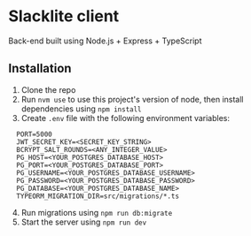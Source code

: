 # Slacklite client

Back-end built using Node.js + Express + TypeScript

## Installation

1. Clone the repo
2. Run `nvm use` to use this project's version of node, then install dependencies using `npm install`
3. Create `.env` file with the following environment variables:
```
  PORT=5000
  JWT_SECRET_KEY=<SECRET_KEY_STRING>
  BCRYPT_SALT_ROUNDS=<ANY_INTEGER_VALUE>
  PG_HOST=<YOUR_POSTGRES_DATABASE_HOST>
  PG_PORT=<YOUR_POSTGRES_DATABASE_PORT>
  PG_USERNAME=<YOUR_POSTGRES_DATABASE_USERNAME>
  PG_PASSWORD=<YOUR_POSTGRES_DATABASE_PASSWORD>
  PG_DATABASE=<YOUR_POSTGRES_DATABASE_NAME>
  TYPEORM_MIGRATION_DIR=src/migrations/*.ts
```
4. Run migrations using `npm run db:migrate`
5. Start the server using `npm run dev`
